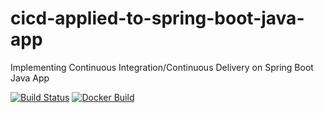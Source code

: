 # cicd-applied-to-spring-boot-java-app
Implementing Continuous Integration/Continuous Delivery on Spring Boot Java App 

[![Build Status](https://travis-ci.com/awesome-practice/cicd-applied-to-spring-boot-java-app.svg)](https://travis-ci.com/awesome-practice/cicd-applied-to-spring-boot-java-app)
[![Docker Build](https://img.shields.io/docker/cloud/build/leongeroge/cicd-applied-to-spring-boot-java-app)](https://img.shields.io/docker/cloud/build/leongeroge/cicd-applied-to-spring-boot-java-app)